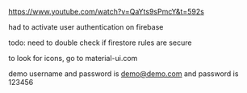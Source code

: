 https://www.youtube.com/watch?v=QaYts9sPmcY&t=592s

had to activate user authentication on firebase

todo: need to double check if firestore rules are secure

to look for icons, go to material-ui.com

demo username and password is demo@demo.com and password is 123456
